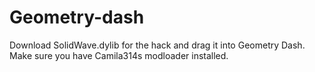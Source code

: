 # Geometry-dash 

Download SolidWave.dylib for the hack and drag it into Geometry Dash. Make sure you have Camila314s modloader installed.
